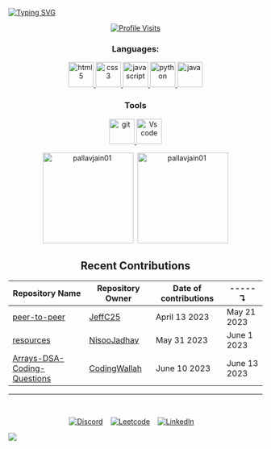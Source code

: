 [![Typing SVG](https://readme-typing-svg.herokuapp.com?font=Fira+Code&pause=1000&color=1EAC03&center=true&vCenter=true&width=435&lines=Hello%F0%9F%91%8B;I+am+Pallav+Jain;I+am+currently+learning+About+Web;Have+a+good+day😀)](https://git.io/typing-svg)


<div align="center">

[![Profile Visits](https://komarev.com/ghpvc/?username=pallavjain01&label=Profile%20views&color=blueviolet&style=flat&label=Profile%20Visits&style=for-the-badge)](https://github.com/PallavJain01)

### Languages:
  <a href="https://www.w3.org/html/" target="_blank" rel="noreferrer">
    <img src="https://cdn.icon-icons.com/icons2/1488/PNG/512/5352-html5_102567.png" alt="html5"
      width=50 height=50 />
  </a>
  <a href="https://www.w3schools.com/css/" target="_blank" rel="noreferrer">
    <img src="https://camo.githubusercontent.com/edc736634dd35b0f4008e2f7db456136b9fc0e1e7a4078bb72c7352b1bdf8a7e/68747470733a2f2f776f726c64766563746f726c6f676f2e636f6d2f6c6f676f732f6373732d332e737667" alt="css3"
      width=50 height=50 />
  </a>
  <a href="https://developer.mozilla.org/en-US/docs/Web/JavaScript" target="_blank" rel="noreferrer">
    <img src="https://cdn.icon-icons.com/icons2/2415/PNG/512/javascript_original_logo_icon_146455.png"alt="javascript"
    width=50 height=50 />
  </a>
  <a href="https://www.python.org" target="_blank" rel="noreferrer">
    <img src="https://upload.wikimedia.org/wikipedia/commons/thumb/c/c3/Python-logo-notext.svg/1869px-Python-logo-notext.svg.png" alt="python"
      width=50 height=50 />
  </a>
  <a href="https://www.java.com/en/" target="_blank" rel="noreferrer">
    <img src="https://cdn-icons-png.flaticon.com/512/5968/5968282.png" alt="java"
      width=50 height=50 />
  </a><br />
	
### Tools
	
  <a href="https://git-scm.com/" target="_blank" rel="noreferrer">
    <img src="https://git-scm.com/images/logos/downloads/Git-Icon-1788C.png" alt="git"
	 height=50 />
  </a>
	<a href="https://code.visualstudio.com" target="_blank" red="noreferrer">
    <img src="https://upload.wikimedia.org/wikipedia/commons/thumb/9/9a/Visual_Studio_Code_1.35_icon.svg/2048px-Visual_Studio_Code_1.35_icon.svg.png" alt="Vs code"
    width=50 height=50 />
  </a>

<p>
<a href="https://www.github.com/PallavJain01">
	<img src="https://github-readme-stats.vercel.app/api/top-langs?username=pallavjain01&show_icons=true&locale=en&layout=compact&theme=dark"
    alt="pallavjain01" height=180 /></a>&nbsp;&nbsp;<a href="https://www.github.com/PallavJain01"><img src="https://github-readme-stats.vercel.app/api?username=pallavjain01&show_icons=true&locale=en&count_private=true&theme=dark"
    alt="pallavjain01" height=180 /></a>
</p>

## Recent Contributions

Repository Name|Repository Owner|Date of contributions|-----↴
-|-|-|-
[peer-to-peer](https://github.com/JeffC25/peer-to-peer) | [JeffC25](https://github.com/JeffC25) | April 13 2023 | May 21 2023
[resources](https://github.com/NisooJadhav/resources) | [NisooJadhav](https://github.com/NisooJadhav) | May 31 2023 | June 1 2023
[Arrays-DSA-Coding-Questions](https://github.com/CodingWallah/Arrays-DSA-Coding-Questions) | [CodingWallah](https://github.com/CodingWallah) | June 10 2023 | June 13 2023

---
<br />

[![Discord](https://img.shields.io/endpoint?url=https://untitled-lcmeqohsmx0f.runkit.sh)](https://discordapp.com/users/1110533291800547379) &nbsp;&nbsp;&nbsp;[![Leetcode](https://img.shields.io/endpoint?url=https://untitled-hj4tbtn4292z.runkit.sh)](https://leetcode.com/PallavJain01/) &nbsp;&nbsp;&nbsp;[![LinkedIn](https://img.shields.io/endpoint?url=https://untitled-13p4ewxt9l87.runkit.sh)](https://www.linkedin.com/in/pallav-jain-860846275/) &nbsp;&nbsp;&nbsp;


</div>

![](https://hit.yhype.me/github/profile?user_id=123300427)
